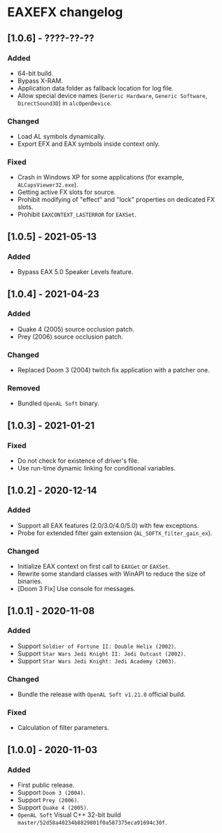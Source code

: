 # EAXEFX changelog


## [1.0.6] - ????-??-??
### Added
- 64-bit build.
- Bypass X-RAM.
- Application data folder as fallback location for log file.
- Allow special device names (`Generic Hardware`, `Generic Software`, `DirectSound3D`) in `alcOpenDevice`.

### Changed
- Load AL symbols dynamically.
- Export EFX and EAX symbols inside context only.

### Fixed
- Crash in Windows XP for some applications (for example, `ALCapsViewer32.exe`).
- Getting active FX slots for source.
- Prohibit modifying of "effect" and "lock" properties on dedicated FX slots.
- Prohibit `EAXCONTEXT_LASTERROR` for `EAXSet`.


## [1.0.5] - 2021-05-13
### Added
- Bypass EAX 5.0 Speaker Levels feature.


## [1.0.4] - 2021-04-23
### Added
- Quake 4 (2005) source occlusion patch.
- Prey (2006) source occlusion patch.

### Changed
- Replaced Doom 3 (2004) twitch fix application with a patcher one.

### Removed
- Bundled `OpenAL Soft` binary.


## [1.0.3] - 2021-01-21
### Fixed
- Do not check for existence of driver's file.
- Use run-time dynamic linking for conditional variables.


## [1.0.2] - 2020-12-14
### Added
- Support all EAX features (2.0/3.0/4.0/5.0) with few exceptions.
- Probe for extended filter gain extension (`AL_SOFTX_filter_gain_ex`).

### Changed
- Initialize EAX context on first call to `EAXGet` or `EAXSet`.
- Rewrite some standard classes with WinAPI to reduce the size of binaries.
- [Doom 3 Fix] Use console for messages.


## [1.0.1] - 2020-11-08
### Added
- Support `Soldier of Fortune II: Double Helix (2002)`.
- Support `Star Wars Jedi Knight II: Jedi Outcast (2002)`.
- Support `Star Wars Jedi Knight: Jedi Academy (2003)`.

### Changed
- Bundle the release with `OpenAL Soft v1.21.0` official build.

### Fixed
- Calculation of filter parameters.


## [1.0.0] - 2020-11-03
### Added
- First public release.
- Support `Doom 3 (2004)`.
- Support `Prey (2006)`.
- Support `Quake 4 (2005)`.
- `OpenAL Soft` Visual C++ 32-bit build `master/52d58a40234b8829801f0a587375eca91694c30f`.

